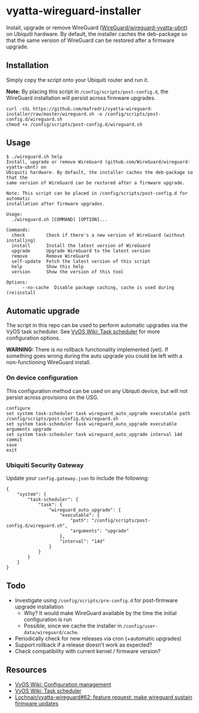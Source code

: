 # vyatta-wireguard-installer

Install, upgrade or remove WireGuard ([WireGuard/wireguard-vyatta-ubnt](https://github.com/WireGuard/wireguard-vyatta-ubnt)) on Ubiquiti hardware. By default, the installer caches the deb-package so that the same version of WireGuard can be restored after a firmware upgrade.

## Installation

Simply copy the script onto your Ubiquiti router and run it.

**Note:** By placing this script in `/config/scripts/post-config.d`, the WireGuard installation will persist across firmware upgrades.

```console
curl -sSL https://github.com/mafredri/vyatta-wireguard-installer/raw/master/wireguard.sh -o /config/scripts/post-config.d/wireguard.sh
chmod +x /config/scripts/post-config.d/wireguard.sh
```

## Usage

```console
$ ./wireguard.sh help
Install, upgrade or remove WireGuard (github.com/WireGuard/wireguard-vyatta-ubnt) on
Ubiquiti hardware. By default, the installer caches the deb-package so that the
same version of WireGuard can be restored after a firmware upgrade.

Note: This script can be placed in /config/scripts/post-config.d for automatic
installation after firmware upgrades.

Usage:
  ./wireguard.sh [COMMAND] [OPTION]...

Commands:
  check        Check if there's a new version of WireGuard (without installing)
  install      Install the latest version of WireGuard
  upgrade      Upgrade WireGuard to the latest version
  remove       Remove WireGuard
  self-update  Fetch the latest version of this script
  help         Show this help
  version      Show the version of this tool

Options:
      --no-cache  Disable package caching, cache is used during (re)install
```

## Automatic upgrade

The script in this repo can be used to perform automatic upgrades via the VyOS task scheduler. See [VyOS Wiki: Task scheduler](https://wiki.vyos.net/wiki/Task_scheduler) for more configuration options.

**WARNING:** There is no rollback functionality implemented (yet). If something goes wrong during the auto upgrade you could be left with a non-functioning WireGuard install.

### On device configuration

This configuration method can be used on any Ubiquti device, but will not persist across provisions on the USG.

```
configure
set system task-scheduler task wireguard_auto_upgrade executable path /config/scripts/post-config.d/wireguard.sh
set system task-scheduler task wireguard_auto_upgrade executable arguments upgrade
set system task-scheduler task wireguard_auto_upgrade interval 14d
commit
save
exit
```

### Ubiquiti Security Gateway

Update your `config.gateway.json` to include the following:

```
{
	"system": {
		"task-scheduler": {
			"task": {
				"wireguard_auto_upgrade": {
					"executable": {
						"path": "/config/scripts/post-config.d/wireguard.sh",
						"arguments": "upgrade"
					},
					"interval": "14d"
				}
			}
		}
	}
}
```

## Todo

- Investigate using `/config/scripts/pre-config.d` for post-firmware upgrade installation
  - Why? It would make WireGuard available by the time the initial configuration is run
  - Possible, since we cache the installer in `/config/user-data/wireguard/cache`.
- Periodically check for new releases via cron (+automatic upgrades)
- Support rollback if a release doesn't work as expected?
- Check compatibility with current kernel / firmware version?

## Resources

- [VyOS Wiki: Configuration management](https://wiki.vyos.net/wiki/Configuration_management)
- [VyOS Wiki: Task scheduler](https://wiki.vyos.net/wiki/Task_scheduler)
- [Lochnair/vyatta-wireguard#62: feature request: make wireguard sustain firmware updates](https://github.com/Lochnair/vyatta-wireguard/issues/62)
